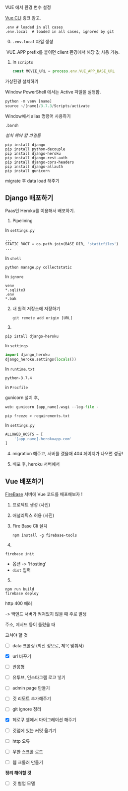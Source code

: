 VUE 에서 환경 변수 설정 

[Vue CLI](https://cli.vuejs.org/guide/mode-and-env.html#modes) 링크 참고.

```shell
.env # loaded in all cases
.env.local  # loaded in all cases, ignored by git
```



0. `.env.local` 파일 생성

​		VUE_APP prefix를 붙이면 client 환경에서 해당 값 사용 가능.

1. In `scripts`

   ```javascript
   const MOVIE_URL = process.env.VUE_APP_BASE_URL
   ```

   

가상환경 설치하기

Window PowerShell 에서는 Active 파일을 실행함.

```python
python -m venv [name]
source ~/[name]/3.7.3/Scripts/activate
```



Window에서 alias 명령어 사용하기

`.barsh`



*설치 해야 할 파일들*

```shell
pip install django 
pip install python-decouple
pip install django-heroku
pip install django-rest-auth
pip install django-cors-headers
pip install django-allauth
pip install gunicorn
```



migrate 후 data load 해주기



## Django 배포하기

Paas인 Heroku를 이용해서 배포하기.

1. Pipelining

In `settings.py`

```python
...
STATIC_ROOT = os.path.join(BASE_DIR, 'staticfiles')
...
```

In  `shell`

```
python manage.py collectstatic
```

In `ignore`

```
venv
*.sqlite3
.env
*.bak
```



2. 내 원격 저장소에 저장하기

   ```
   git remote add origin [URL]
   ```

3.  

   ```shell
   pip istall django-heroku
   ```

   In `settings`

   ```python
   import django_heroku
   django_heroku.settings(locals())
   ```

   In `runtime.txt`

   ```
   python-3.7.4
   ```

   in `Procfile`

   gunicorn 설치 후,

   ```python
   web: gunicorn [app_name].wsgi --log-file -
   ```

   ```
   pip freeze > requirements.txt
   ```

   

   In `settings.py`

   ```python
   ALLOWED_HOSTS = [
       '[app_name].herokuapp.com'
   ]
   ```

4.  migration 해주고, 서버를 켰을때 404 페이지가 나오면 성공!

5.  배포 후, heroku 서버에서 

     

## Vue 배포하기 

[FireBase](https://console.firebase.google.com/?hl=ko&pli=1) 서버에 Vue 코드를 배포해보자 !

1. 프로젝트 생성 (사진)

2. 애널리틱스 허용 (사진)

3. Fire Base Cli 설치

   ```powershell
   npm install -g firebase-tools
   ```

 4. 

   ```
   firebase init 
   ```

   - 옵션 -> 'Hosting'
   - `dist` 입력

   5.

   ```
npm run build
firebase deploy
   ```

   



http 400 에러 

-> 백엔드 서버가 켜져있지 않을 때 주로 발생 

주소, 메서드 등이 틀렸을 때 



고쳐야 할 것 

- [ ] data 크롤링 (최신 정보로, 제목 맞춰서)
- [x] url 바꾸기 
- [ ] 반응형 
- [ ] 유투브, 인스타그램 로고 넣기 
- [ ] admin page 만들기 
- [ ]  깃 리모트  추가해주기
- [ ] git ignore 정리 
- [x] 헤로쿠 쉘에서 마이그레이션 해주기
- [ ] 깃랩에 있는 커밋 옮기기 
- [ ] http 오류 
- [ ] 무한 스크롤 로드 
- [ ] 웹 크롤러 만들기



**정리 해야할 것**

- [ ] 깃 협업 모델 